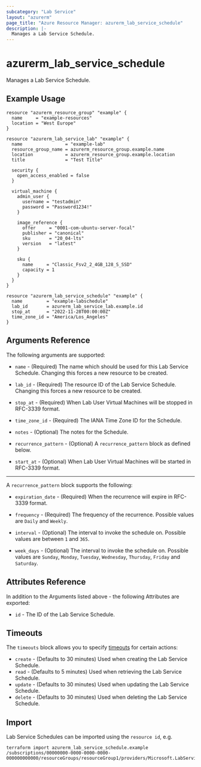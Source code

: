 ```yaml
---
subcategory: "Lab Service"
layout: "azurerm"
page_title: "Azure Resource Manager: azurerm_lab_service_schedule"
description: |-
  Manages a Lab Service Schedule.
---
```


# azurerm_lab_service_schedule

Manages a Lab Service Schedule.

## Example Usage

```hcl
resource "azurerm_resource_group" "example" {
  name     = "example-resources"
  location = "West Europe"
}

resource "azurerm_lab_service_lab" "example" {
  name                = "example-lab"
  resource_group_name = azurerm_resource_group.example.name
  location            = azurerm_resource_group.example.location
  title               = "Test Title"

  security {
    open_access_enabled = false
  }

  virtual_machine {
    admin_user {
      username = "testadmin"
      password = "Password1234!"
    }

    image_reference {
      offer     = "0001-com-ubuntu-server-focal"
      publisher = "canonical"
      sku       = "20_04-lts"
      version   = "latest"
    }

    sku {
      name     = "Classic_Fsv2_2_4GB_128_S_SSD"
      capacity = 1
    }
  }
}

resource "azurerm_lab_service_schedule" "example" {
  name         = "example-labschedule"
  lab_id       = azurerm_lab_service_lab.example.id
  stop_at      = "2022-11-28T00:00:00Z"
  time_zone_id = "America/Los_Angeles"
}
```

## Arguments Reference

The following arguments are supported:

* `name` - (Required) The name which should be used for this Lab Service Schedule. Changing this forces a new resource to be created.

* `lab_id` - (Required) The resource ID of the Lab Service Schedule. Changing this forces a new resource to be created.

* `stop_at` - (Required) When Lab User Virtual Machines will be stopped in RFC-3339 format.

* `time_zone_id` - (Required) The IANA Time Zone ID for the Schedule.

* `notes` - (Optional) The notes for the Schedule.

* `recurrence_pattern` - (Optional) A `recurrence_pattern` block as defined below.

* `start_at` - (Optional) When Lab User Virtual Machines will be started in RFC-3339 format.

---

A `recurrence_pattern` block supports the following:

* `expiration_date` - (Required) When the recurrence will expire in RFC-3339 format.

* `frequency` - (Required) The frequency of the recurrence. Possible values are `Daily` and `Weekly`.

* `interval` - (Optional) The interval to invoke the schedule on. Possible values are between `1` and `365`.

* `week_days` - (Optional) The interval to invoke the schedule on. Possible values are `Sunday`, `Monday`, `Tuesday`, `Wednesday`, `Thursday`, `Friday` and `Saturday`.

## Attributes Reference

In addition to the Arguments listed above - the following Attributes are exported:

* `id` - The ID of the Lab Service Schedule.

## Timeouts

The `timeouts` block allows you to specify [timeouts](https://www.terraform.io/docs/configuration/resources.html#timeouts) for certain actions:

* `create` - (Defaults to 30 minutes) Used when creating the Lab Service Schedule.
* `read` - (Defaults to 5 minutes) Used when retrieving the Lab Service Schedule.
* `update` - (Defaults to 30 minutes) Used when updating the Lab Service Schedule.
* `delete` - (Defaults to 30 minutes) Used when deleting the Lab Service Schedule.

## Import

Lab Service Schedules can be imported using the `resource id`, e.g.

```shell
terraform import azurerm_lab_service_schedule.example /subscriptions/00000000-0000-0000-0000-000000000000/resourceGroups/resourceGroup1/providers/Microsoft.LabServices/labs/lab1/schedules/schedule1
```
